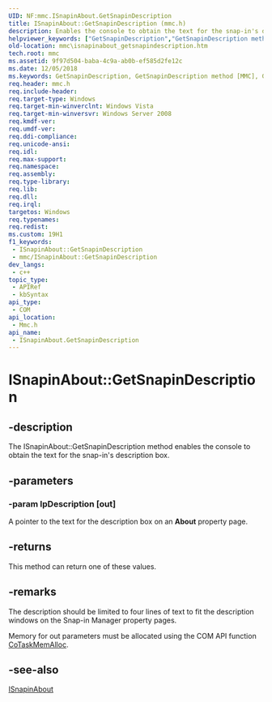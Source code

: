 ```yaml
---
UID: NF:mmc.ISnapinAbout.GetSnapinDescription
title: ISnapinAbout::GetSnapinDescription (mmc.h)
description: Enables the console to obtain the text for the snap-in's description box.
helpviewer_keywords: ["GetSnapinDescription","GetSnapinDescription method [MMC]","GetSnapinDescription method [MMC]","ISnapinAbout interface","ISnapinAbout interface [MMC]","GetSnapinDescription method","ISnapinAbout.GetSnapinDescription","ISnapinAbout::GetSnapinDescription","_slate_isnapinabout_getsnapindescription","mmc.isnapinabout_getsnapindescription","mmc/ISnapinAbout::GetSnapinDescription"]
old-location: mmc\isnapinabout_getsnapindescription.htm
tech.root: mmc
ms.assetid: 9f97d504-baba-4c9a-ab0b-ef585d2fe12c
ms.date: 12/05/2018
ms.keywords: GetSnapinDescription, GetSnapinDescription method [MMC], GetSnapinDescription method [MMC],ISnapinAbout interface, ISnapinAbout interface [MMC],GetSnapinDescription method, ISnapinAbout.GetSnapinDescription, ISnapinAbout::GetSnapinDescription, _slate_isnapinabout_getsnapindescription, mmc.isnapinabout_getsnapindescription, mmc/ISnapinAbout::GetSnapinDescription
req.header: mmc.h
req.include-header: 
req.target-type: Windows
req.target-min-winverclnt: Windows Vista
req.target-min-winversvr: Windows Server 2008
req.kmdf-ver: 
req.umdf-ver: 
req.ddi-compliance: 
req.unicode-ansi: 
req.idl: 
req.max-support: 
req.namespace: 
req.assembly: 
req.type-library: 
req.lib: 
req.dll: 
req.irql: 
targetos: Windows
req.typenames: 
req.redist: 
ms.custom: 19H1
f1_keywords:
 - ISnapinAbout::GetSnapinDescription
 - mmc/ISnapinAbout::GetSnapinDescription
dev_langs:
 - c++
topic_type:
 - APIRef
 - kbSyntax
api_type:
 - COM
api_location:
 - Mmc.h
api_name:
 - ISnapinAbout.GetSnapinDescription
---
```


# ISnapinAbout::GetSnapinDescription


## -description

The ISnapinAbout::GetSnapinDescription method enables the console to obtain the text for the snap-in's description box.

## -parameters

### -param lpDescription [out]

A pointer to the text for the description box on an <b>About</b> property page.

## -returns

This method can return one of these values.

## -remarks

The description should be limited to four lines of text to fit the description windows on the Snap-in Manager property pages.

Memory for out parameters must be allocated using the COM API function 
<a href="https://docs.microsoft.com/windows/desktop/api/combaseapi/nf-combaseapi-cotaskmemalloc">CoTaskMemAlloc</a>.

## -see-also

<a href="https://docs.microsoft.com/windows/desktop/api/mmc/nn-mmc-isnapinabout">ISnapinAbout</a>

